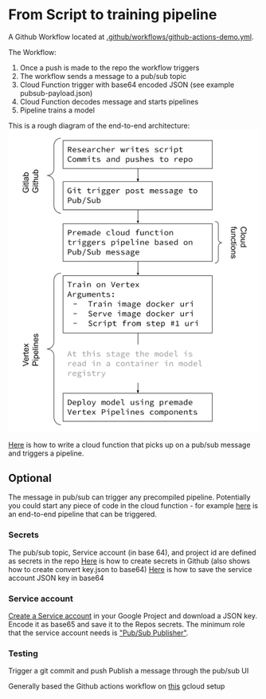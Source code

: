 # From Script to training pipeline

A Github Workflow located at [.github/workflows/github-actions-demo.yml](https://github.com/jy2k/github-actions-test/tree/main/.github/workflows).

The Workflow:
1. Once a push is made to the repo the workflow triggers
2. The workflow sends a message to a pub/sub topic
3. Cloud Function trigger with base64 encoded JSON (see example pubsub-payload.json)
4. Cloud Function decodes message and starts pipelines
5. Pipeline trains a model



This is a rough diagram of the end-to-end architecture:
![Screenshot](CI_CD_CT.png)

[Here](https://cloud.google.com/vertex-ai/docs/pipelines/trigger-pubsub) is how to write a cloud function that picks up on a pub/sub message and triggers a pipeline.

## Optional
The message in pub/sub can trigger any precompiled pipeline.
Potentially you could start any piece of code in the cloud function - for example [here](https://github.com/jy2k/Kubeflow-v2-end-to-end) is an end-to-end pipeline that can be triggered.

### Secrets
The pub/sub topic, Service account (in base 64), and project id are defined as secrets in the repo
[Here](https://damienaicheh.github.io/github/actions/2021/04/15/environment-variables-secrets-github-actions-en.html) is how to create secrets in Github (also shows how to create convert key.json to base64)
[Here](https://medium.com/firebase-developers/create-automatic-firestore-backups-with-github-actions-abb12eef86a0) is how to save the service account JSON key in base64

### Service account
[Create a Service account](https://cloud.google.com/iam/docs/creating-managing-service-accounts#creating) in your Google Project and download a JSON key. Encode it as base65 and save it to the Repos secrets.
The minimum role that the service account needs is ["Pub/Sub Publisher"](https://cloud.google.com/iam/docs/understanding-roles#pub-sub-roles).

### Testing
Trigger a git commit and push
Publish a message through the pub/sub UI

Generally based the Github actions workflow on [this](https://github.com/google-github-actions/setup-gcloud) gcloud setup
